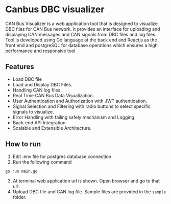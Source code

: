 # Canbus DBC visualizer
CAN Bus Visualizer is a web application tool that is designed to visualize DBC files for CAN Bus network. It provides an interface for uploading and displaying CAN messages and CAN signals from DBC files and log files. Tool is developed using Go language at the back end and Reactjs as the front end and postgreSQL for database operations which ensures a high performance and responsive tool.


## Features
- Load DBC file
- Load and Display DBC Files.
- Handling CAN log files.
- Real Time CAN Bus Data Visualization.
- User Authentication and Authorization with JWT authentication.
- Signal Selection and Filtering with radio buttons to select specific signals to visualize.
- Error Handling with failing safely mechanism and Logging.
- Back-end API Integration.
- Scalable and Extensible Architecture.

## How to run
1. Edit .env file for postgres database connection
2. Run the following command
```bash
go run main.go
```
3. At terminal web application url is shown. Open browser and go to that url.
4. Upload DBC file and CAN log file. Sample files are provided in the `sample` folder.
